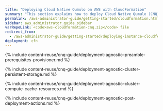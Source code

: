 ```yaml
---
title: "Deploying Cloud Native Qumulo on AWS with CloudFormation"
summary: "This section explains how to deploy Cloud Native Qumulo (CNQ) by creating the persistent storage and the cluster compute and cache resources with CloudFormation. It also provides information about post-deployment actions and optimization."
permalink: /aws-administrator-guide/getting-started/cloudformation.html
sidebar: aws_administrator_guide_sidebar
varRepoLink: <code>aws-cloudformation-cnq.zip</code> file
redirect_from:
  - /aws-administrator-guide/getting-started/deploying-instance-cloudformation.html
deployment: cfn
---
```


{% include content-reuse/cnq-guide/deployment-agnostic-preamble-prerequisites-provisioner.md %}

{% include content-reuse/cnq-guide/deployment-agnostic-cluster-persistent-storage.md %}

{% include content-reuse/cnq-guide/deployment-agnostic-cluster-compute-cache-resources.md %}

{% include content-reuse/cnq-guide/deployment-agnostic-post-deployment-actions.md %}
